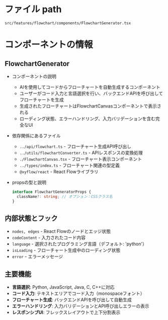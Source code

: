 # ファイル path

```
src/features/flowchart/components/FlowchartGenerator.tsx
```

# コンポーネントの情報

## FlowchartGenerator

- コンポーネントの説明
  - AIを使用してコードからフローチャートを自動生成するコンポーネント
  - ユーザーがコード入力と言語選択を行い、バックエンドAPIを呼び出してフローチャートを生成
  - 生成されたフローチャートはFlowchartCanvasコンポーネントで表示される
  - ローディング状態、エラーハンドリング、入力バリデーションを含む完全なUI

- 依存関係にあるファイル
  - `../api/flowchart.ts` - フローチャート生成API呼び出し
  - `../utils/flowchartConverter.ts` - APIレスポンスの変換処理
  - `./FlowchartCanvas.tsx` - フローチャート表示コンポーネント
  - `../types/index.ts` - フローチャート関連の型定義
  - `@xyflow/react` - React Flowライブラリ

- propsの型と説明
  ```typescript
  interface FlowchartGeneratorProps {
    className?: string; // オプション：CSSクラス名
  }
  ```

## 内部状態とフック

- `nodes, edges` - React Flowのノードとエッジ状態
- `codeContent` - 入力されたコード内容
- `language` - 選択されたプログラミング言語（デフォルト: 'python'）
- `isLoading` - フローチャート生成中のローディング状態
- `error` - エラーメッセージ

## 主要機能

- **言語選択**: Python, JavaScript, Java, C, C++に対応
- **コード入力**: テキストエリアでコード入力（monospaceフォント）
- **フローチャート生成**: バックエンドAPIを呼び出して自動生成
- **エラーハンドリング**: 入力バリデーションとAPI呼び出しエラーの表示
- **レスポンシブUI**: フレックスレイアウトで上下分割表示